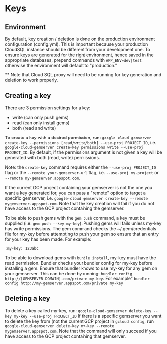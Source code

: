 # Keys

## Environment
By default, key creation / deletion is done on the production environment
configuration (config.yml). This is important because your production
CloudSQL instance should be different from your development one. To ensure keys
are generated for the right environment, hence saved in the appropriate
databases, prepend commands with `APP_ENV=dev|test` otherwise the
environment will default to "production."

** Note that Cloud SQL proxy will need to be running for key generation and
deletion to work properly.

## Creating a key
There are 3 permission settings for a key:
* write (can only push gems)
* read (can only install gems)
* both (read and write)

To create a key with a desired permission, run:
`google-cloud-gemserver create-key --permissions [read/write/both] --use-proj PROJECT_ID`, i.e. `google-cloud-gemserver create-key permissions write --use-proj PROJECT_ID`. By default, if the permissions argument is not given a key will be generated with both (read, write) permissions.

Note: the `create-key` command requires either the `--use-proj PROJECT_ID` flag
or the `--remote your-gemserver-url` flag, i.e. `--use-proj my-project` or `--remote
my-gemserver.appspot.com`.

If the current GCP project containing your gemserver is not the one you want
a key generated for, you can pass a "remote" option to target a specific
gemserver, i.e. `google-cloud gemserver create-key --remote
mygemserver.appspot.com`. Note that the key creation will fail if you do not
have access to the GCP project containing the gemserver.

To be able to push gems with the `gem push` command, a key must be supplied
(i.e. `gem push --key my-key`). Pushing gems will fails unless my-key has write
permissions. The gem command checks the ~/.gem/credentials file for my-key
before attempting to push your gem so ensure that an entry for your key has been
made. For example:

``` (~/.gem/credentials)
:my-key: 123abc
```

To be able to download gems with `bundle install`, my-key must have the read
permission. Bundler checks your bundler config for my-key before installing a
gem. Ensure that bundler knows to use my-key for any gem on your gemserver. This
can be done by running:
`bundler config http://[GEMSERVER-DOMAIN].com/private my-key`. For example"
`bundler config http://my-gemserver.appspot.com/private my-key`

## Deleting a key
To delete a key called my-key, run:
`google-cloud-gemserver delete-key --key my-key --use-proj PROJECT_ID`
If there is a specific gemserver you want to delete the key from (not the current
GCP project in `gcloud config`, run `google-cloud-gemserver delete-key my-key
--remote mygemserver.appspot.com`. Note that the command will only succeed if
you have access to the GCP project containing that gemserver.
